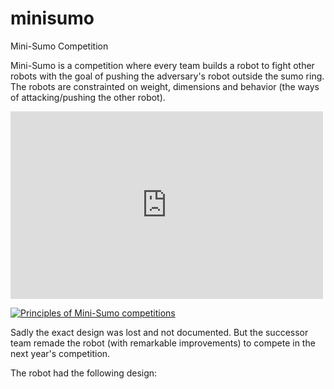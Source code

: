 # minisumo
Mini-Sumo Competition

Mini-Sumo is a competition where every team builds a robot to fight other robots with the goal of pushing the adversary's robot outside the sumo ring.
The robots are constrainted on weight, dimensions and behavior (the ways of attacking/pushing the other robot).

<iframe width="500" height="300" src="https://www.youtube.com/embed/h2isbmVu_XQ" frameborder="0" allowfullscreen></iframe>


[![Principles of Mini-Sumo competitions](https://img.youtube.com/vi/h2isbmVu_XQ/0.jpg)](https://www.youtube.com/watch?v=h2isbmVu_XQ)


Sadly the exact design was lost and not documented. But the successor team remade the robot (with remarkable improvements) to compete in the next year's competition. 

The robot had the following design:
